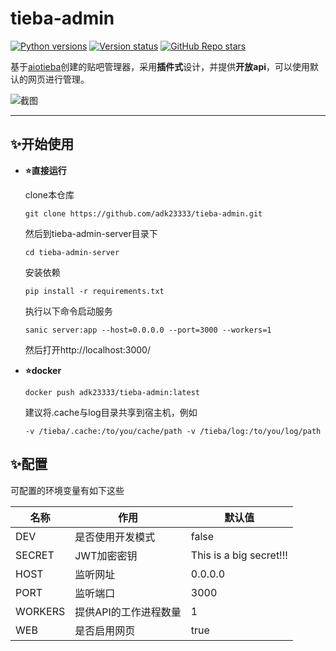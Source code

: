 # tieba-admin

[![Python versions](https://img.shields.io/badge/python-3.10%7C3.11%7C3.12-blue)]()
[![Version status](https://img.shields.io/badge/status-dev-orange)]()
[![GitHub Repo stars](https://img.shields.io/github/stars/adk23333/tieba-admin?style=flat)]()

基于[aiotieba](https://github.com/Starry-OvO/aiotieba)创建的贴吧管理器，采用**插件式**设计，并提供**开放api**，可以使用默认的网页进行管理。

![截图](https://s2.loli.net/2024/02/14/IB4FZevdGEVfiUK.png)

---

## ✨开始使用

- **:star:直接运行**

  clone本仓库

  ```shell
  git clone https://github.com/adk23333/tieba-admin.git
  ```

  然后到tieba-admin-server目录下

  ```shell
  cd tieba-admin-server
  ```
  
  安装依赖
  ```shell
  pip install -r requirements.txt
  ```

  执行以下命令启动服务

  ```shell
  sanic server:app --host=0.0.0.0 --port=3000 --workers=1
  ```

  然后打开http://localhost:3000/



- **:star:docker**

  ```shell
  docker push adk23333/tieba-admin:latest
  ```
  
  建议将.cache与log目录共享到宿主机，例如

  ```shell
  -v /tieba/.cache:/to/you/cache/path -v /tieba/log:/to/you/log/path
  ```

## ✨配置

可配置的环境变量有如下这些

| 名称    | 作用                  | 默认值                  |
| ------- | --------------------- | ----------------------- |
| DEV     | 是否使用开发模式      | false                   |
| SECRET  | JWT加密密钥           | This is a big secret!!! |
| HOST    | 监听网址              | 0.0.0.0                 |
| PORT    | 监听端口              | 3000                    |
| WORKERS | 提供API的工作进程数量 | 1                       |
| WEB     | 是否启用网页          | true                    |

